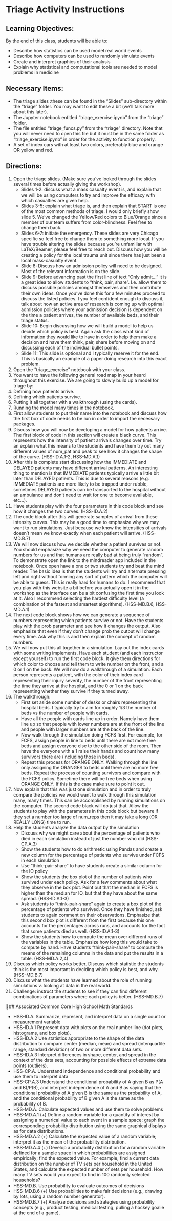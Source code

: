 # Triage Activity Instructions

## Learning Objectives:
By the end of this class, students will be able to: 
- Describe how statistics can be used model real world events 
- Describe how computers can be used to randomly simulate events
- Create and interpret graphics of their analysis 
- Explain why statistical and computational tools are needed to model problems in medicine

## Necessary Items:
- The triage slides :these can be found in the “Slides” sub-directory within the “triage” folder. You may want to edit these a bit (we’ll talk more about this later).
- The Jupyter notebook entitled “triage_exercise.ipynb” from the “triage” folder.
- The file entitled “triage_funcs.py” from the “triage” directory. Note that you will never need to open this file but it must be in the same folder as “triage_exercise.ipynb” in order for the activity to function properly.
- A set of index cars with at least two colors, preferably blue and orange OR yellow and red.

## Directions:
1. Open the triage slides. (Make sure you’ve looked through the slides several times before actually giving the workshop).
      - Slides 1-2: discuss what a mass casualty event is, and explain that we will be using computers to try and improve the efficacy with which casualties are given help.
      - Slides 3-5: explain what triage is, and then explain that START is one of the most common methods of triage. I would only briefly show slide 5. We’ve changed the Yellow/Red colors to Blue/Orange since a member of our team suffers from color-blindness. Feel free to change them back.
      - Slides 6-7: initiate the emergency. These slides are very Chicago specific so feel free to change them to something more local. If you have trouble altering the slides because you’re unfamiliar with LaTeX/Beamer, please feel free to reach out. Discuss how you will be creating a policy for the local trauma unit since there has just been a local mass-casualty event.
      - Slide 8: Discuss how an admission policy will need to be designed. Most of the relevant information is on the slide.
      - Slide 9: Before advancing past the first line of text “Only admit…” it is a great idea to allow students to “think, pair, share”. I.e. allow them to discuss possible policies amongst themselves and then contribute their own ideas. Once you’ve done this for a few minutes proceed to discuss the listed policies. I you feel confident enough to discuss it, talk about how an active area of research is coming up with optimal admission policies where your admission decision is dependent on the time a patient arrives, the number of available beds, and their triage status.
      - Slide 10: Begin discussing how we will build a model to help us decide which policy is best. Again ask the class what kind of information they would like to have in order to help them make a decision and have them think, pair, share before moving on and discussing each of the individual bullet points.
      - Slide 11: This slide is optional and I typically reserve it for the end. This is basically an example of a paper doing research into this exact problem.
1. Open the “triage_exercise” notebook with your class. 
1. You want to have the following general road map in your heard throughout this exercise. We are going to slowly build up a model for triage by:
1. Defining how patients arrive.
1. Defining which patients survive.
1. Putting it all together with a walkthrough (using the cards).
1. Running the model many times in the notebook.
1. First allow students to put their name into the notebook and discuss how the first box of code needs to be run in order to import the necessary packages.
1. Discuss how you will now be developing a model for how patients arrive. The first block of code in this section will create a black curve. This represents how the intensity of patient arrivals changes over time. Try an explain what this means to the students and have them try out many different values of num_pat and peak to see how it changes the shape of the curve. (HSS-ID.A.1-2, HSS-MD.A.1)
1. After this is complete start discussing how the IMMEDIATE and DELAYED patients may have different arrival patterns. An interesting thing to mention is that IMMEDIATE patients typically arrive a little bit later than DELAYED patients. This is due to several reasons (e.g. IMMEDIATE patients are more likely to be trapped under rubble, sometimes DELAYED patients can be transported to the hospital without an ambulance and don’t need to wait for one to become available, etc…).
1. Have students play with the four parameters in this code block and see how it changes the two curves. (HSS-ID.A.2)
1. The code block after this will generate samples of arrival from these intensity curves. This may be a good time to emphasize why we may want to run simulations. Just because we know the intensities of arrivals doesn’t mean we know exactly when each patient will arrive. (HSS-MD.B.7)
1. We will now discuss how we decide whether a patient survives or not. You should emphasize why we need the computer to generate random numbers for us and that humans are really bad at being truly “random”. To demonstrate open the link to the mindreader app included in the notebook. Once open have a one or two students try and beat the mind reader. The basic idea is that the students will try and alternate pressing left and right without forming any sort of pattern which the computer will be able to guess. This is really hard for humans to do. I recommend that you play with this website a bit before you actually open it in the workshop as the interface can be a bit confusing the first time you look at it. Also I recommend selecting the hardest difficulty level (a combination of the fastest and smartest algorithms). (HSS-MD.B.6, HSS-MD.A.1)
1. The next code block shows how we can generate a sequence of numbers representing which patients survive or not. Have the students play with the prob parameter and see how it changes the output. Also emphasize that even if they don’t change prob the output will change every time. Ask why this is and then explain the concept of random numbers.
1. We will now put this all together in a simulation. Lay out the index cards with some writing implements. Have each student (and each instructor except yourself) to run the first code block. It give them directions for which color to choose and tell them to write number on the front, and a 0 or 1 on the back. We will now do a walkthrough of a simulation. Each person represents a patient, with the color of their index card representing their injury severity, the number of the front representing the time they arrive at the hospital, and the 0 or 1 on the back representing whether they survive if they turned away.
1. The walkthrough:
    - First set aside some number of desks or chairs representing the hospital beds. I typically try to aim for roughly 1/3 the number of beds vs the number of people with cards.
    - Have all the people with cards line up in order. Namely have them line up so that people with lower numbers are at the front of the line and people with larger numbers are at the back of the line.
    - Now walk through the simulation doing FCFS first. For example, for FCFS, assign people in line to beds until there are not more free beds and assign everyone else to the other side of the room. Then have the everyone with a 1 raise their hands and count how many survivors there are (including those in beds).
    - Repeat this process for ORANGE ONLY. Walking through the line only assigning the ORANGES to beds until there are no more free beds. Repeat the process of counting survivors and compare with the FCFS policy. Sometime there will be free beds when using ORANGE ONLY. If this is the case make sure to point it out.
1. Now explain that this was just one simulation and in order to truly compare the policies we would want to walk through this simulation many, many times. This can be accomplished by running simulations on the computer. The second code black will do just that. Allow the students to play with the parameters in this code block but beware if they set a number too large of num_reps then it may take a long (OR REALLY LONG) time to run.
1. Help the students analyze the data output by the simulation
    - Discuss why we might care about the percentage of patients who died in each simulation instead of just the number who did (HSS-CP.A.3)
    - Show the students how to do arithmetic using Pandas and create a new column for the percentage of patients who survive under FCFS in each simulation
    - Use “think-pair-share” to have students create a similar column for the IO policy
    - Show the students the box plot of the number of patients who survived under each policy. Ask for a few comments about what they observe in the box plot. Point out that the median in FCFS is higher than the median for IO, but that they have about the same spread. (HSS-ID.A.1-3)
    - Ask students to “think-pair-share” again to create a box plot of the percentage  of patients who survived. Once they have finished, ask students to again comment on their observations. Emphasize that this second box plot is different from the first because this one accounts for the percentages across runs, and accounts for the fact that some patients died as well.  (HSS-ID.A.1-3)
    - Show the students how to compute the mean over different runs of the variables in the table. Emphasize how long this would take to compute by hand. Have students “think-pair-share” to compute the means of the remaining columns in the data and put the results in a table. (HSS-MD.A.2,4)
1. Discuss which policy works better. Discuss which statistic the students think is the most important in deciding which policy is best, and why. (HSS-MD.B.7)
1. Discuss what the students have learned about the role of running simulations v. looking at data in the real world.
1. Challenge: instruct the students to see if they can find different combinations of parameters where each policy is better. (HSS-MD.B.7)

## Associated Common Core High School Math Standards

- HSS-ID.A. Summarize, represent, and interpret data on a single count or measurement variable 
- HSS-ID.A.1 Represent data with plots on the real number line (dot plots, histograms, and box plots). 
- HSS-ID.A.2 Use statistics appropriate to the shape of the data distribution to compare center (median, mean) and spread (interquartile range, standard deviation) of two or more different data sets. 
- HSS-ID.A.3 Interpret differences in shape, center, and spread in the context of the data sets, accounting for possible effects of extreme data points (outliers). 
- HSS-CP.A. Understand independence and conditional probability and use them to interpret data 
- HSS-CP.A.3 Understand the conditional probability of A given B as P(A and B)/P(B), and interpret independence of A and B as saying that the conditional probability of A given B is the same as the probability of A, and the conditional probability of B given A is the same as the probability of B. 
- HSS-MD.A. Calculate expected values and use them to solve problems 
- HSS-MD.A.1 (+) Define a random variable for a quantity of interest by assigning a numerical value to each event in a sample space; graph the corresponding probability distribution using the same graphical displays as for data distributions. 
- HSS-MD.A.2 (+) Calculate the expected value of a random variable; interpret it as the mean of the probability distribution. 
- HSS-MD.A.4 (+) Develop a probability distribution for a random variable defined for a sample space in which probabilities are assigned empirically; find the expected value. For example, find a current data distribution on the number of TV sets per household in the United States, and calculate the expected number of sets per household. How many TV sets would you expect to find in 100 randomly selected households? 
- HSS-MD.B. Use probability to evaluate outcomes of decisions
- HSS-MD.B.6 (+) Use probabilities to make fair decisions (e.g., drawing by lots, using a random number generator). 
- HSS-MD.B.7 (+) Analyze decisions and strategies using probability concepts (e.g., product testing, medical testing, pulling a hockey goalie at the end of a game). 